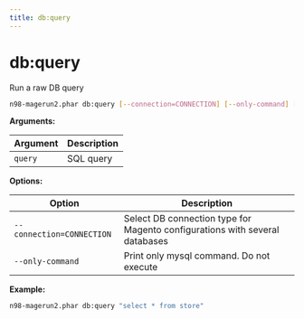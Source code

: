 ```yaml
---
title: db:query
---
```


# db:query

Run a raw DB query

```sh
n98-magerun2.phar db:query [--connection=CONNECTION] [--only-command] [<query>]
```

**Arguments:**

| Argument | Description |
|----------|-------------|
| `query`  | SQL query   |

**Options:**

| Option                   | Description                                                                 |
|--------------------------|-----------------------------------------------------------------------------|
| `--connection=CONNECTION`| Select DB connection type for Magento configurations with several databases |
| `--only-command`         | Print only mysql command. Do not execute                                    |

**Example:**

```sh
n98-magerun2.phar db:query "select * from store"
```
